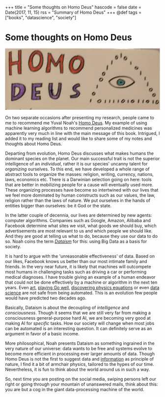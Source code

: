 +++
title = "Some thoughts on Homo Deus"
hascode = false
date = Date(2017, 11, 15)
rss = "Summary of Homo Deus"
+++
@def tags = ["books", "datascience", "society"]

# Some thoughts on Homo Deus

![](/images/2017-11-15-Homo_Deus/eye.jpg)

On two separate occasions after presenting my research, people came to me to recommend me Yuval Noah's [Homo Deus](https://www.goodreads.com/book/show/31138556-homo-deus?from_search=true). My example of using machine learning algorithms to recommend personalized medicines was apparently very much in line with the main message of this book. Intrigued, I added it to my reading list and would like to share some of my notes and thoughts about Homo Deus.

Departing from evolution, Homo Deus discusses what makes humans the dominant species on the planet. Our main successful trait is not the superior intelligence of an *individual*, rather it is our species' uncanny talent for *organizing* ourselves. To this end, we have developed a whole range of abstract tools to organize the masses: religion, writing, currency, nations, laws, economics etc. There is a Darwinian selection going on here: tools that are better in mobilizing people for a cause will eventually used more. These organizing processes have become so intertwined with our lives that we feel more dominated by human constructs such as our values, the law, religion rather than the laws of nature. We put ourselves in the hands of entities bigger than ourselves: be it God or the state.

In the latter couple of decennia, our lives are determined by new agents: computer algorithms. Companies such as Google, Amazon, Alibaba and Facebook determine what sites we visit, what goods we should buy, which advertisements are most relevant to us and which people we should like. And they are good at telling us what to do, because they use our data to do so. Noah coins the term [*Dataism*](https://www.ft.com/content/50bb4830-6a4c-11e6-ae5b-a7cc5dd5a28c) for this: using Big Data as a basis for society.

It is hard to argue with the 'unreasonable effectiveness' of data. Based on our likes, Facebook knows us better than our most intimate family and friends. In the very near future, it is likely that machines will outcompete most humans in challenging tasks such as driving a car or performing medical diagnoses. I have trouble giving an example of a human endeavor that could not be done effectively by a machine or algorithm in the next ten years. Even [art](https://deepart.io/), [playing Go well](https://deepmind.com/research/alphago/), [discovering physics equations](https://pdfs.semanticscholar.org/d689/6f372d41dd63ff39741713df012fcc680c13.pdf) or even [data science](http://www.ml4aad.org/automl/) are not safe from being automated. This is an evolution few people would have predicted two decades ago.

Basically, Dataism is about the decoupling of *intelligence* and *consciousness*. Though it seems that we are still very far from making a consciousness general-purpose hard AI, we are becoming very good at making AI for *specific* tasks. How our society will change when most jobs can be automated is an interesting question. It can definitely serve as an argument in favor of a basic income.

More philosophical, Noah presents Dataism as something ingrained in the very nature of our universe: data wants to be free and systems evolve to become more efficient in processing ever larger amounts of data. Though Homo Deus is not the first to suggest data and [information](https://www.goodreads.com/book/show/116623.Decoding_the_Universe) as principle of nature, I find it a bit of armchair physics, tailored to the hypes of our time. Nevertheless, it is fun to think about the world around us in such a way.

So, next time you are posting on the social media, swiping persons left our right or going through your mountain of unanswered mails, think about this: you are but a cog in the giant data-processing machine of the world.

